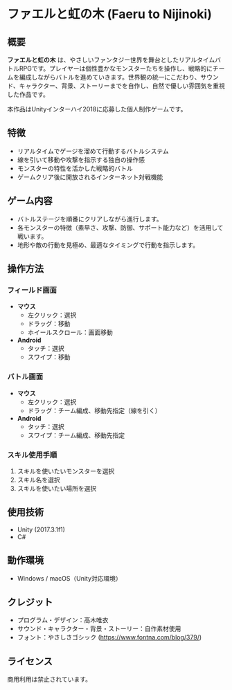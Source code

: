 # ファエルと虹の木 (Faeru to Nijinoki)

## 概要

**ファエルと虹の木** は、やさしいファンタジー世界を舞台としたリアルタイムバトルRPGです。プレイヤーは個性豊かなモンスターたちを操作し、戦略的にチームを編成しながらバトルを進めていきます。世界観の統一にこだわり、サウンド、キャラクター、背景、ストーリーまでを自作し、自然で優しい雰囲気を重視した作品です。

本作品はUnityインターハイ2018に応募した個人制作ゲームです。

<!--
スクリーンショットやプレイ動画などがあれば、ここに追加する。
GitHubのWeb上でREADME.mdを編集するとき、画像ファイルを直接ドラッグ＆ドロップで貼り付け可能
-->
## 特徴

- リアルタイムでゲージを溜めて行動するバトルシステム
- 線を引いて移動や攻撃を指示する独自の操作感
- モンスターの特性を活かした戦略的バトル
- ゲームクリア後に開放されるインターネット対戦機能

## ゲーム内容

- バトルステージを順番にクリアしながら進行します。
- 各モンスターの特徴（素早さ、攻撃、防御、サポート能力など）を活用して戦います。
- 地形や敵の行動を見極め、最適なタイミングで行動を指示します。

## 操作方法

### フィールド画面

- **マウス**
  - 左クリック：選択
  - ドラッグ：移動
  - ホイールスクロール：画面移動
- **Android**
  - タッチ：選択
  - スワイプ：移動

### バトル画面

- **マウス**
  - 左クリック：選択
  - ドラッグ：チーム編成、移動先指定（線を引く）
- **Android**
  - タッチ：選択
  - スワイプ：チーム編成、移動先指定

### スキル使用手順

1. スキルを使いたいモンスターを選択
2. スキル名を選択
3. スキルを使いたい場所を選択

## 使用技術

- Unity (2017.3.1f1)
- C#

## 動作環境

- Windows / macOS（Unity対応環境）

## クレジット

- プログラム・デザイン：高木唯衣
- サウンド・キャラクター・背景・ストーリー：自作素材使用
- フォント：やさしさゴシック (https://www.fontna.com/blog/379/)

## ライセンス

商用利用は禁止されています。
